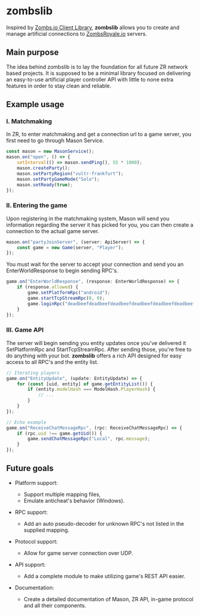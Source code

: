 # zombslib

Inspired by [Zombs.io Client Library](https://github.com/particle99/zombs-client-library-ts), **zombslib** allows you to create and manage artificial connections to [ZombsRoyale.io](https://zombsroyale.io/) servers.

## Main purpose

The idea behind zombslib is to lay the foundation for all future ZR network based projects. It is supposed to be a minimal library focused on delivering an easy-to-use artificial player controller API with little to none extra features in order to stay clean and reliable.

## Example usage

### I. Matchmaking

In ZR, to enter matchmaking and get a connection url to a game server, you first need to go through Mason Service.

```ts
const mason = new MasonService();
mason.on("open", () => {
    setInterval(() => mason.sendPing(), 55 * 1000);
    mason.createParty();
    mason.setPartyRegion("vultr-frankfurt");
    mason.setPartyGameMode("Solo");
    mason.setReady(true);
});
```

### II. Entering the game

Upon registering in the matchmaking system, Mason will send you information regarding the server it has picked for you, you can then create a connection to the actual game server.

```ts
mason.on("partyJoinServer", (server: ApiServer) => {
    const game = new Game(server, "Player");
});
```

You must wait for the server to accept your connection and send you an EnterWorldResponse to begin sending RPC's.

```ts
game.on("EnterWorldResponse", (response: EnterWorldResponse) => {
    if (response.allowed) {
        game.setPlatformRpc("android");
        game.startTcpStreamRpc(0, 0);
        game.loginRpc("deadbeefdeadbeefdeadbeefdeadbeefdeadbeefdeadbeef");
    }
});
```

### III. Game API

The server will begin sending you entity updates once you've delivered it SetPlatformRpc and StartTcpStreamRpc. After sending those, you're free to do anything with your bot. **zombslib** offers a rich API designed for easy access to all RPC's and the entity list.

```ts
// Iterating players
game.on("EntityUpdate", (update: EntityUpdate) => {
    for (const [uid, entity] of game.getEntityList()) {
        if (entity.modelHash === ModelHash.PlayerHash) {
            // ...
        }
    }
});

// Echo example
game.on("ReceiveChatMessageRpc", (rpc: ReceiveChatMessageRpc) => {
    if (rpc.uid !== game.getUid()) {
        game.sendChatMessageRpc("Local", rpc.message);
    }
});
```

## Future goals

-   Platform support:

    -   Support multiple mapping files,
    -   Emulate anticheat's behavior (Windows).

-   RPC support:

    -   Add an auto pseudo-decoder for unknown RPC's not listed in the supplied mapping.

-   Protocol support:

    -   Allow for game server connection over UDP.

-   API support:

    -   Add a complete module to make utilizing game's REST API easier.

-   Documentation:

    -   Create a detailed documentation of Mason, ZR API, in-game protocol and all their components.

